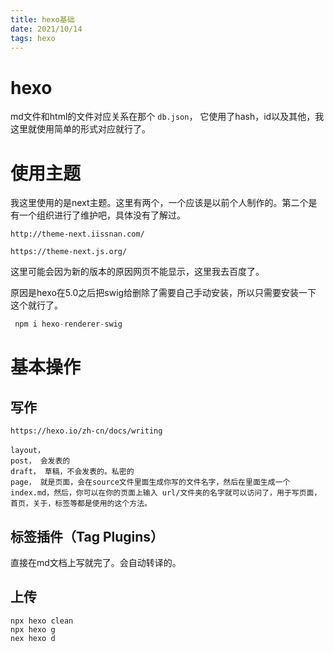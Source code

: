 ```yaml
---
title: hexo基础
date: 2021/10/14
tags: hexo
---
```




# hexo

md文件和html的文件对应关系在那个 ` db.json `， 它使用了hash，id以及其他，我这里就使用简单的形式对应就行了。



# 使用主题

我这里使用的是next主题。这里有两个，一个应该是以前个人制作的。第二个是有一个组织进行了维护吧，具体没有了解过。

```
http://theme-next.iissnan.com/
```

```
https://theme-next.js.org/
```

这里可能会因为新的版本的原因网页不能显示，这里我去百度了。

原因是hexo在5.0之后把swig给删除了需要自己手动安装，所以只需要安装一下 这个就行了。

```java
 npm i hexo-renderer-swig
```



# 基本操作

## 写作

```
https://hexo.io/zh-cn/docs/writing
```

```
layout， 
post， 会发表的
draft， 草稿，不会发表的。私密的
page， 就是页面，会在source文件里面生成你写的文件名字，然后在里面生成一个index.md，然后，你可以在你的页面上输入 url/文件夹的名字就可以访问了，用于写页面，首页，关于，标签等都是使用的这个方法。
```



## 标签插件（Tag Plugins）

直接在md文档上写就完了。会自动转译的。



## 上传

```
npx hexo clean
npx hexo g
nex hexo d
```

